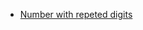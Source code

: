 - [Number with repeted digits](https://leetcode.com/problems/numbers-with-repeated-digits/discuss/258212/Share-my-O(logN)-C%2B%2B-DP-solution-with-proof-and-explanation)
